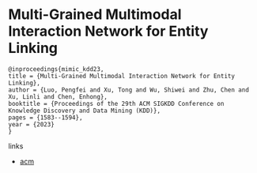 # Multi-Grained Multimodal Interaction Network for Entity Linking

```
@inproceedings{mimic_kdd23,
title = {Multi-Grained Multimodal Interaction Network for Entity Linking},
author = {Luo, Pengfei and Xu, Tong and Wu, Shiwei and Zhu, Chen and Xu, Linli and Chen, Enhong},
booktitle = {Proceedings of the 29th ACM SIGKDD Conference on Knowledge Discovery and Data Mining (KDD)},
pages = {1583--1594},
year = {2023}
}
```

links
- [acm](https://dl.acm.org/doi/10.1145/3580305.3599439)

